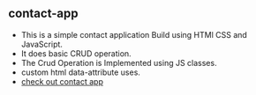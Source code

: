 ## contact-app 
- This is a simple contact application Build using HTMl CSS and JavaScript.
- It does basic CRUD operation.
- The Crud Operation is Implemented using JS classes.
- custom html data-attribute uses. 
- [check out contact app](https://sensational-ganache-6e32fc.netlify.app/)
